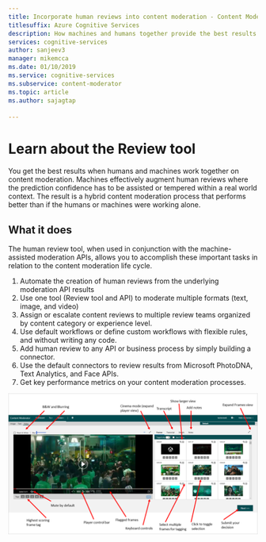 ```yaml
---
title: Incorporate human reviews into content moderation - Content Moderator
titlesuffix: Azure Cognitive Services
description: How machines and humans together provide the best results for content moderation
services: cognitive-services
author: sanjeev3
manager: mikemcca
ms.date: 01/10/2019
ms.service: cognitive-services
ms.subservice: content-moderator
ms.topic: article
ms.author: sajagtap

---
```


# Learn about the Review tool

You get the best results when humans and machines work together on content moderation. Machines effectively augment human reviews where the prediction confidence has to be assisted or tempered within a real world context. The result is a hybrid content moderation process that performs better than if the humans or machines were working alone.

## What it does

The human review tool, when used in conjunction with the machine-assisted moderation APIs, allows you to accomplish these important tasks in relation to the content moderation life cycle.

1. Automate the creation of human reviews from the underlying moderation API results
2. Use one tool (Review tool and API) to moderate multiple formats (text, image, and video)
3. Assign or escalate content reviews to multiple review teams organized by content category or experience level.
4. Use default workflows or define custom workflows with flexible rules, and without writing any code.
5. Add human review to any API or business process by simply building a connector.
6. Use the default connectors to review results from Microsoft PhotoDNA, Text Analytics, and Face APIs.
7. Get key performance metrics on your content moderation processes.

![Content Moderator video review tool](../images/video-review-default-view.png)
